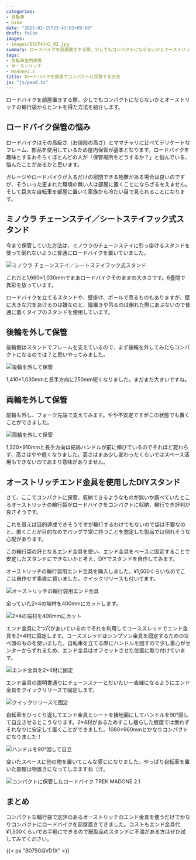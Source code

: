 ```yaml
---
categories:
- 自転車
- bike
date: "2025-02-15T23:43:02+09:00"
draft: false
images: 
- images/DSCF4142_02.jpg
summary: ロードバイクを部屋置きする際、少しでもコンパクトにならないかとオーストリッチの輪行袋からヒントを得た方法を紹介します。
tags:
- 自転車室内保管
- オーストリッチ
- Madone2.1
title: ロードバイクを部屋でコンパクトに保管する方法
js: "js/paad.ts"
---
```


ロードバイクを部屋置きする際、少しでもコンパクトにならないかとオーストリッチの輪行袋からヒントを得た方法を紹介します。

## ロードバイク保管の悩み

ロードバイクはその高級さ（お値段の高さ）とママチャリに比べてデリケートなフレーム、部品を使用しているため屋内保管が基本となります。ロードバイクを趣味とするおそらくほとんどの人が「保管場所をどうするか？」と悩んでいる、悩んだことがあるかと思います。

ガレージやロードバイクが入るだけの密閉できる物置がある場合は良いのですが、そういった恵まれた環境の無い人は部屋に置くことにならざるをえません。そして巨大な自転車を部屋に置いて家族から冷たい目で見られることになります。

## ミノウラ チェーンステイ／シートステイフック式スタンド

今まで保管していた方法は、ミノウラのチェーンステイに引っ掛けるスタンドを使って倒れないように普通にロードバイクを置いていました。

![ミノウラ
チェーンステイ／シートステイフック式スタンド](./images/image1.jpg)

これだと1,660×1,030mmでまあロードバイクそのままの大きさです。6畳間で異彩を放っています。

ロードバイクを立てるスタンドや、壁掛け、ポールで吊るものもありますが、壁に大きな穴をあけるのは嫌なのと、縦置きや吊るのは倒れた際にあぶないので普通に置くタイプのスタンドを使用しています。

## 後輪を外して保管

後輪側はスタンドでフレームを支えているので、まず後輪を外してみたらコンパクトになるのでは？と思いやってみました。

![後輪を外して保管](./images/image2.jpg)

1,410×1,030mmと長手方向に250mm短くなりました。まだまだ大きいですね。

## 両輪を外して保管

前輪も外し、フォーク先端で支えてみます。やや不安定ですがこの状態でも置くことができました。

![両輪を外して保管](./images/image3.jpg)

1,320×910mmと長手方向は結局ハンドルが前に伸びているのでそれほど変わらず、高さはやや低くなりました。高さはまあ少し変わったくらいではスペース活用もできないのであまり意味がありません。

## オーストリッチエンド金具を使用したDIYスタンド

さて、ここでコンパクトに保管、収納できるようなものが無いか調べていたところオーストリッチの輪行袋がロードバイクをコンパクトに収納、輪行でき評判が良さそうです。

これを買えば目的達成できそうですが輪行するわけでもないので袋は不要なのと、置くことが目的なのでバッグで常に持つことを想定した製品では倒れそうな心配があります。

この輪行袋の肝となるエンド金具を使い、エンド金具をベースに固定することで安定したスタンドにできないかと考え、DIYでスタンドを自作してみます。

オーストリッチの輪行袋用エンド金具を購入しました。¥1,500くらいなのでここは自作せず素直に買いました。クイックリリースも付いてます。

![オーストリッチの輪行袋用エンド金具](./images/IMG_5364.jpg)

余っていた2×4の端材を400mmにカットします。

![2×4の端材を400mmにカット](./images/IMG_5366.jpg)

エンド金具に2つ穴があいているのでそれを利用してコーススレッドでエンド金具を2×4材に固定します。コーススレッドはシンプソン金具を固定するためのなべ頭のものを使いました。自転車を立てる際にハンドルを回すので少し重心がセンターからずれるため、エンド金具はオフセットさせた位置に取り付けています。

![エンド金具を2×4材に固定](./images/IMG_5368.jpg)

エンド金具の説明書通りにチェーンステーとだいたい一直線になるようにエンド金具をクイックリリースで固定します。

![クイックリリースで固定](./images/IMG_5369.jpg)

自転車をひっくり返してエンド金具とシートを接地面にしてハンドルを90°回して自立させるとこうなります。2×4材があるためすこし揺らした程度では倒れずそれなりに安定して置くことができました。1080×960mmとかなりコンパクトになりました！

![ハンドルを90°回して自立](./images/image4.jpg)

空いたスペースに他の物を置いてこんな感じになりました。やっぱり自転車を置いた部屋は物置きになってしまますね（汗。

![コンパクトに保管したロードバイク TREK MADONE
2.1](./images/DSCF4145.jpg)

## まとめ

コンパクトな輪行袋で定評のあるオーストリッチのエンド金具を使うだけでかなりコンパクトにロードバイクを部屋置きできました。コストもエンド金具代¥1,500くらいでお手軽にできるので既製品のスタンドに不満がある方はぜひ試してみてください。

{{< pa "B075GQVD1X" >}}
